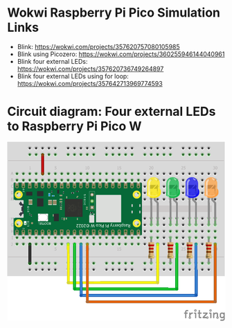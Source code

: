 # Wokwi Raspberry Pi Pico Simulation Links

* Blink: https://wokwi.com/projects/357620757080105985
* Blink using Picozero: https://wokwi.com/projects/360255946144040961
* Blink four external LEDs: https://wokwi.com/projects/357620736749264897
* Blink four external LEDs using for loop: https://wokwi.com/projects/357642713969774593

# Circuit diagram: Four external LEDs to Raspberry Pi Pico W

<p align="center">
  <img src="https://github.com/ajgquional/rpi-picow-micropython/blob/7da97d8c1ea2842c3d52f330b029663911fa2dea/Blink/4-LEDs-to-RPi-Pico-W_bb.png" alt="Circuit diagram - Four external LEDs conencted to Raspberry Pi Pico W">
</p>
